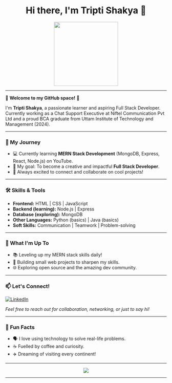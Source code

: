 <h1 align="center">Hi there, I'm Tripti Shakya 👋</h1>
<p align="center">
  <img src="https://media.giphy.com/media/26u4nJPf0JtQPdStq/giphy.gif" width="200"/>
</p>

---

🌟 **Welcome to my GitHub space!** 🌟

I'm **Tripti Shakya**, a passionate learner and aspiring Full Stack Developer.  
Currently working as a Chat Support Executive at Niftel Communication Pvt Ltd and a proud BCA graduate from Uttam Institute of Technology and Management (2024).

---

### 🚀 My Journey

- 💻 Currently learning **MERN Stack Development** (MongoDB, Express, React, Node.js) on YouTube.
- 🎯 My goal: To become a creative and impactful **Full Stack Developer**.
- 🤝 Always excited to connect and collaborate on cool projects!

---

### 🛠️ Skills & Tools

- **Frontend:** HTML | CSS | JavaScript
- **Backend (learning):** Node.js | Express
- **Database (exploring):** MongoDB
- **Other Languages:** Python (basics) | Java (basics)
- **Soft Skills:** Communication | Teamwork | Problem-solving

---

### 🌱 What I'm Up To

- 📚 Leveling up my MERN stack skills daily!
- 📝 Building small web projects to sharpen my skills.
- 🌐 Exploring open source and the amazing dev community.

---

### 📫 Let's Connect!

[![LinkedIn](https://img.shields.io/badge/LinkedIn-blue?logo=linkedin)](https://www.linkedin.com/in/tripti-shakya-4aa4a1227)

*Feel free to reach out for collaboration, networking, or just to say hi!*

---

### 🎨 Fun Facts

- 🗣️ I love using technology to solve real-life problems.
- ☕ Fuelled by coffee and curiosity.
- ✈️ Dreaming of visiting every continent!

---

<p align="center">
  <img src="https://readme-typing-svg.herokuapp.com?font=Fira+Code&pause=1000&color=F7971E&center=true&vCenter=true&width=435&lines=Thanks+for+visiting+my+profile!;Let's+build+something+amazing+%F0%9F%9A%80" />
</p>

---

<!--
